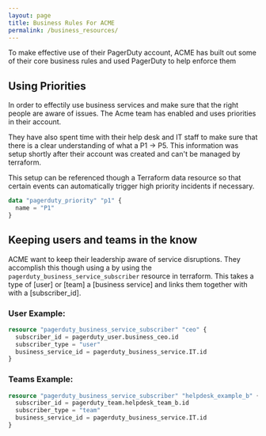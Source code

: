 ```yaml
---
layout: page
title: Business Rules For ACME
permalink: /business_resources/
---
```



To make effective use of their PagerDuty account, ACME has built out some of their core business rules and used PagerDuty to help enforce them

## Using Priorities
In order to effectily use business services and make sure that the right people are aware of issues. The Acme team has enabled and uses priorities in their account.

They have also spent time with their help desk and IT staff to make sure that there is a clear understanding of what a P1 -> P5. This information was setup shortly after their account was created and can't be managed by terraform.

This setup can be referenced though a Terraform data resource so that certain events can automatically trigger high priority incidents if necessary.

```terraform
data "pagerduty_priority" "p1" {
  name = "P1"
}
```


## Keeping users and teams in the know

ACME want to keep their leadership aware of service disruptions. They accomplish this though using a by using the `pagerduty_business_service_subscriber` resource in terraform. This takes a type of [user] or [team] a [business service] and links them together with with a [subscriber_id].


### User Example:
```terraform
resource "pagerduty_business_service_subscriber" "ceo" {
  subscriber_id = pagerduty_user.business_ceo.id
  subscriber_type = "user"
  business_service_id = pagerduty_business_service.IT.id
}
```

### Teams Example:
```terraform
resource "pagerduty_business_service_subscriber" "helpdesk_example_b" {
  subscriber_id = pagerduty_team.helpdesk_team_b.id
  subscriber_type = "team"
  business_service_id = pagerduty_business_service.IT.id
}
```